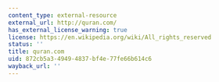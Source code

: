 ```yaml
---
content_type: external-resource
external_url: http://quran.com/
has_external_license_warning: true
license: https://en.wikipedia.org/wiki/All_rights_reserved
status: ''
title: quran.com
uid: 872cb5a3-4949-4837-bf4e-77fe66b614c6
wayback_url: ''
---
```

